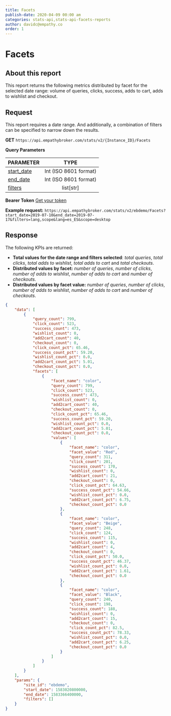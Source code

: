 ```yaml
---
title: Facets
publish-date: 2020-04-09 00:00 am
categories: stats-api,stats-api-facets-reports
author: davidc@empathy.co
order: 1
---
```


# Facets

## About this report
This report returns the following metrics distributed by facet for the selected date range: volume of queries, clicks, success, adds to cart, adds to wishlist and checkout.

## Request
This report requires a date range. And additionally, a combination of filters can be specified to narrow down the results.

**GET** `https://api.empathybroker.com/stats/v2/{Instance_ID}/Facets`

**Query Parameters**


  | PARAMETER             |   TYPE  |
  |-----------------------|:-------:|
  | [start_date](/api-reference/stats-api/stats-api-query-parameters-glossary/#tagging-input-parameters-glossary-common)            |Int (ISO 8601 format)|
  | [end_date](/api-reference/stats-api/stats-api-query-parameters-glossary/#tagging-input-parameters-glossary-common)              |Int (ISO 8601 format)|
  | [filters](/api-reference/stats-api/stats-api-query-parameters-glossary/#tagging-input-parameters-glossary-filters)               |list[str] |


**Bearer Token** [Get your token](/api-reference/stats-api/#stats-api-stepbystepguide)

**Example request:** 
`https://api.empathybroker.com/stats/v2/ebdemo/Facets?start_date=2019-07-10&end_date=2019-07-17&filters=lang,scope&lang=es_ES&scope=desktop`

## Response
The following KPIs are returned:
 * __Total values for the date range and filters selected__: _total queries_, _total clicks_, _total adds to wishlist_, _total adds to cart_ and _total checkouts_.
 * __Distributed values by facet:__ _number of queries_, _number of clicks_, _number of adds to wishlist_, _number of adds to cart_ and _number of checkouts_.
* __Distributed values by facet value:__ _number of queries_, _number of clicks_, _number of adds to wishlist_, _number of adds to cart_ and _number of checkouts_.

```json
{
    "data": [
        {
            "query_count": 799,
            "click_count": 523,
            "success_count": 473,
            "wishlist_count": 0,
            "add2cart_count": 40,
            "checkout_count": 0,
            "click_count_pct": 65.46,
            "success_count_pct": 59.20,
            "wishlist_count_pct": 0.0,
            "add2cart_count_pct": 5.01,
            "checkout_count_pct": 0.0,
            "facets": [
                {
                    "facet_name": "color",
                    "query_count": 799,
                    "click_count": 523,
                    "success_count": 473,
                    "wishlist_count": 0,
                    "add2cart_count": 40,
                    "checkout_count": 0,
                    "click_count_pct": 65.46,
                    "success_count_pct": 59.20,
                    "wishlist_count_pct": 0.0,
                    "add2cart_count_pct": 5.01,
                    "checkout_count_pct": 0.0,
                    "values": [
                        {
                            "facet_name": "color",
                            "facet_value": "Red",
                            "query_count": 311,
                            "click_count": 201,
                            "success_count": 170,
                            "wishlist_count": 0,
                            "add2cart_count": 21,
                            "checkout_count": 0,
                            "click_count_pct": 64.63,
                            "success_count_pct": 54.66,
                            "wishlist_count_pct": 0.0,
                            "add2cart_count_pct": 6.75,
                            "checkout_count_pct": 0.0
                        },
                        {
                            "facet_name": "color",
                            "facet_value": "Beige",
                            "query_count": 248,
                            "click_count": 124,
                            "success_count": 115,
                            "wishlist_count": 0,
                            "add2cart_count": 4,
                            "checkout_count": 0,
                            "click_count_pct": 50.0,
                            "success_count_pct": 46.37,
                            "wishlist_count_pct": 0.0,
                            "add2cart_count_pct": 1.61,
                            "checkout_count_pct": 0.0
                        },
                        {
                            "facet_name": "color",
                            "facet_value": "Black",
                            "query_count": 240,
                            "click_count": 198,
                            "success_count": 188,
                            "wishlist_count": 0,
                            "add2cart_count": 15,
                            "checkout_count": 0,
                            "click_count_pct": 82.5,
                            "success_count_pct": 78.33,
                            "wishlist_count_pct": 0.0,
                            "add2cart_count_pct": 6.25,
                            "checkout_count_pct": 0.0
                        }
                    ]
                }
            ]
        }
    ],
    "params": {
        "site_id": "ebdemo",
        "start_date": 1583020800000,
        "end_date": 1583366400000,
        "filters": []
    }
}
```

